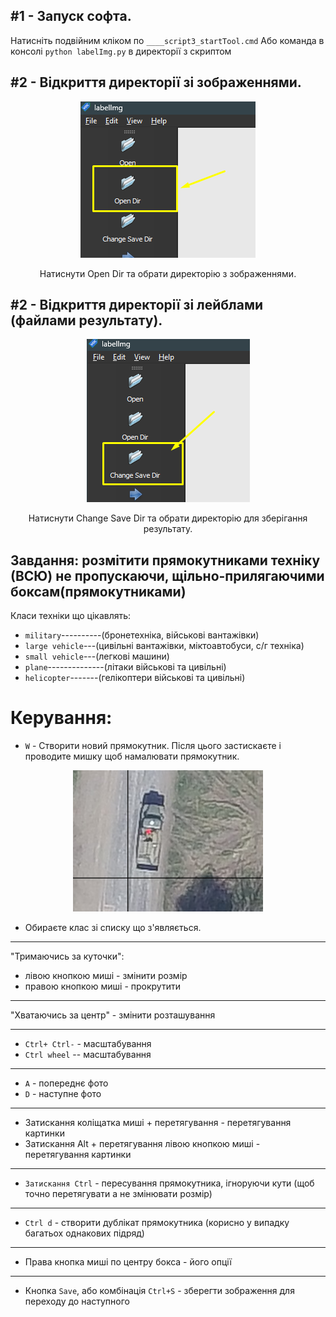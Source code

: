 ## #1 - Запуск софта.

Натисніть подвійним кліком по `____script3_startTool.cmd`
Або команда в консолі `python labelImg.py` в директорії з скриптом

## #2 - Відкриття директорії зі зображеннями.

<p align="center">
  <img src="https://github.com/ioretcio/labelImg_OBB_bad_one/blob/master/resources/md_jpegs/opendir.png?raw=true" alt="Sublime's custom image"/>
</p>

<p align="center">
  Натиснути Open Dir та обрати директорію з зображеннями.
</p>

## #2 - Відкриття директорії зі лейблами (файлами результату).

<p align="center">
  <img src="https://github.com/ioretcio/labelImg_OBB_bad_one/blob/master/resources/md_jpegs/savedir.png?raw=true" alt="Sublime's custom image"/>
</p>

<p align="center">
  Натиснути Change Save Dir та обрати директорію для зберігання результату.
</p>




## Завдання: **розмітити прямокутниками техніку (ВСЮ) не пропускаючи, щільно-прилягаючими боксам(прямокутниками)**

Класи техніки що цікавлять:

- `military`----------(бронетехніка, військові вантажівки)
- `large vehicle`---(цивільні вантажівки, міктоавтобуси, с/г техніка)
- `small vehicle`---(легкові машини)
- `plane`--------------(літаки військові та цивільні)
- `helicopter`-------(гелікоптери військові та цивільні)


# Керування:

- `W` - Створити новий прямокутник. Після цього застискаєте і проводите мишку щоб намалювати прямокутник. 

<p align="center">
  <img src="https://github.com/ioretcio/labelImg_OBB_bad_one/blob/master/resources/md_jpegs/draw.png?raw=true" alt="Sublime's custom image"/>
</p>


- Обираєте клас зі списку що з'являється.

-----------
"Тримаючись за куточки":
- лівою кнопкою миші - змінити розмір
- правою кнопкою миші - прокрутити
-----------
"Хватаючись за центр" - змінити розташування

-----------

- `Сtrl+ Ctrl-`     - масштабування
- `Ctrl wheel`     -- масштабування

----------

- `A` - попереднє фото
- `D` - наступне фото

----------

- Затискання коліщатка миші + перетягування - перетягування картинки
- Затискання Alt  + перетягування лівою кнопкою миші - перетягування картинки

---------

- `Затискання Ctrl` - пересування прямокутника, ігноруючи кути (щоб точно перетягувати а не змінювати розмір)

---------

- `Ctrl d` - створити дублікат прямокутника (корисно у випадку багатьох однакових підряд)

---------

- Права кнопка миші по центру бокса - його опції

---------

- Кнопка `Save`, або комбінація `Ctrl+S` - зберегти зображення для переходу до наступного

